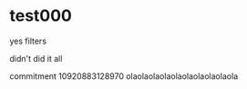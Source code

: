 # test000

yes filters

didn't did it  all

commitment
10920883128970
olaolaolaolaolaolaolaolaolaola
